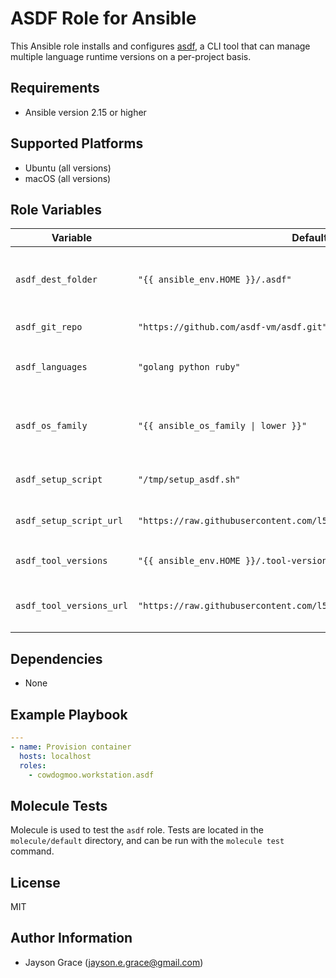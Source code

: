 # ASDF Role for Ansible

This Ansible role installs and configures
[asdf](https://asdf-vm.com/#/), a CLI tool that can manage multiple language
runtime versions on a per-project basis.

## Requirements

- Ansible version 2.15 or higher

## Supported Platforms

- Ubuntu (all versions)
- macOS (all versions)

## Role Variables

<!-- markdownlint-disable -->
<!--- vars table -->
| Variable | Default Value | Description |
| --- | --- | --- |
| `asdf_dest_folder` | `"{{ ansible_env.HOME }}/.asdf"` | Destination folder for cloning the asdf repository |
| `asdf_git_repo` | `"https://github.com/asdf-vm/asdf.git"` | Git repository URL of asdf |
| `asdf_languages` | `"golang python ruby"` | Languages to be setup by `setup_asdf.sh` script |
| `asdf_os_family` | `"{{ ansible_os_family \| lower }}"` | OS family variable used for loading OS-specific tasks |
| `asdf_setup_script` | `"/tmp/setup_asdf.sh"` | Local path to the setup script |
| `asdf_setup_script_url` | `"https://raw.githubusercontent.com/l50/dotfiles/main/files/setup_asdf.sh"` | URL to download the setup script |
| `asdf_tool_versions` | `"{{ ansible_env.HOME }}/.tool-versions"` | Path to the `.tool-versions` file |
| `asdf_tool_versions_url` | `"https://raw.githubusercontent.com/l50/dotfiles/main/.tool-versions"` | URL to download the `.tool-versions` file |
<!--- end vars table -->
<!-- markdownlint-enable -->

## Dependencies

- None

## Example Playbook

```yaml
---
- name: Provision container
  hosts: localhost
  roles:
    - cowdogmoo.workstation.asdf
```

## Molecule Tests

Molecule is used to test the `asdf` role. Tests are located in the
`molecule/default` directory, and can be run with the `molecule test` command.

## License

MIT

## Author Information

- Jayson Grace (jayson.e.grace@gmail.com)
